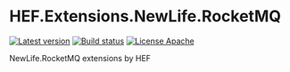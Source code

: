 # HEF.Extensions.NewLife.RocketMQ
[![Latest version](https://img.shields.io/nuget/v/HEF.Extensions.NewLife.RocketMQ.AspNetCore.svg)](https://www.nuget.org/packages/HEF.Extensions.NewLife.RocketMQ.AspNetCore/)  [![Build status](https://ci.appveyor.com/api/projects/status/57tcf3oyin77rcg4?svg=true)](https://ci.appveyor.com/project/wanlitao/hef-extensions-newlife-rocketmq)  [![License Apache](https://img.shields.io/badge/license-Apache%202-blue.svg)](http://www.apache.org/licenses/LICENSE-2.0.html)

NewLife.RocketMQ extensions by HEF
